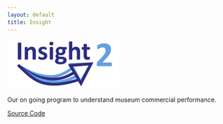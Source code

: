 ```yaml
---
layout: default
title: Insight
---
```

![Black Radley Logo](/img/Insight2Logo.png)

Our on going program to understand museum commercial performance.

[Source Code](https://github.com/blackradley/dinmore)
